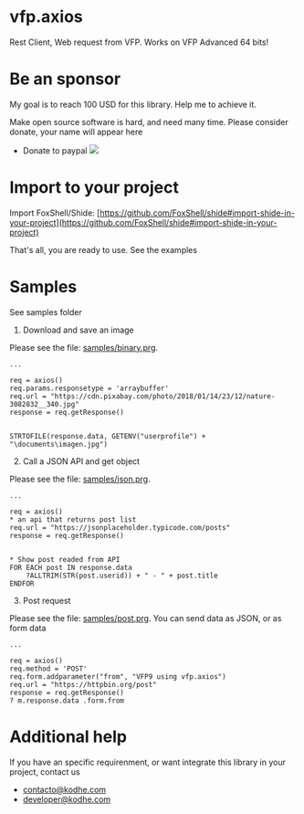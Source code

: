 # vfp.axios 

Rest Client, Web request from VFP.
Works on VFP Advanced 64 bits!

# Be an sponsor


My goal is to reach 100 USD for this library. Help me to achieve it. 

Make open source software is hard, and need many time. Please consider donate, your name will appear here

* Donate to paypal [![](https://www.paypalobjects.com/en_US/i/btn/btn_donateCC_LG.gif)](https://www.paypal.com/cgi-bin/webscr?cmd=_s-xclick&hosted_button_id=XTUTKMVWCVQCJ&source=url)



# Import to your project 

Import FoxShell/Shide: [https://github.com/FoxShell/shide#import-shide-in-your-project](https://github.com/FoxShell/shide#import-shide-in-your-project)

That's all, you are ready to use. See the examples


# Samples

See samples folder

1. Download and save an image 

Please see the file: [samples/binary.prg](./samples/binary.prg). 

```harbour
...

req = axios()
req.params.responsetype = 'arraybuffer'
req.url = "https://cdn.pixabay.com/photo/2018/01/14/23/12/nature-3082832__340.jpg"
response = req.getResponse()


STRTOFILE(response.data, GETENV("userprofile") + "\documents\imagen.jpg")
```


2. Call a JSON API and get object

Please see the file: [samples/json.prg](./samples/json.prg). 

```harbour
...

req = axios()
* an api that returns post list
req.url = "https://jsonplaceholder.typicode.com/posts"
response = req.getResponse()


* Show post readed from API
FOR EACH post IN response.data 
	?ALLTRIM(STR(post.userid)) + " - " + post.title
ENDFOR

```


3. Post request 

Please see the file: [samples/post.prg](./samples/post.prg). 
You can send data as JSON, or as form data


```harbour
...

req = axios()
req.method = 'POST'
req.form.addparameter("from", "VFP9 using vfp.axios")
req.url = "https://httpbin.org/post"
response = req.getResponse()
? m.response.data .form.from 
```



# Additional help 

If you have an specific requirenment, or want integrate this library in your project, contact us

 - contacto@kodhe.com
 - developer@kodhe.com
